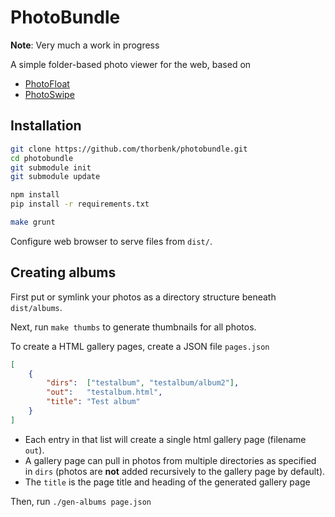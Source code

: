# PhotoBundle

**Note**: Very much a work in progress

A simple folder-based photo viewer for the web,
based on
- [PhotoFloat](http://git.zx2c4.com/PhotoFloat/about/)
- [PhotoSwipe](http://photoswipe.com/)

## Installation

```bash
git clone https://github.com/thorbenk/photobundle.git
cd photobundle
git submodule init
git submodule update

npm install
pip install -r requirements.txt

make grunt
```
Configure web browser to serve files from `dist/`.

## Creating albums

First put or symlink your photos as a directory structure beneath `dist/albums`.

Next, run `make thumbs` to generate thumbnails for all photos.

To create a HTML gallery pages, create a JSON file `pages.json`

```json
[
    { 
        "dirs":  ["testalbum", "testalbum/album2"],
        "out":   "testalbum.html",
        "title": "Test album"
    }
]
```

- Each entry in that list will create a single html gallery page
  (filename `out`).
- A gallery page can pull in photos from multiple 
  directories as specified in `dirs` (photos are **not** added recursively
  to the gallery page by default).
- The `title` is the page title and heading of the generated gallery page

Then, run `./gen-albums page.json`